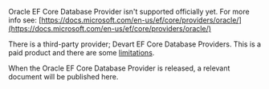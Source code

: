 Oracle EF Core Database Provider isn't supported officially yet. For more info see:
[https://docs.microsoft.com/en-us/ef/core/providers/oracle/](https://docs.microsoft.com/en-us/ef/core/providers/oracle/)

There is a third-party provider; Devart EF Core Database Providers. This is a paid product and there are some [limitations](http://blog.devart.com/entity-framework-core-1-entity-framework-7-support.html#limitations).

When the Oracle EF Core Database Provider is released, a relevant document will be published here.
